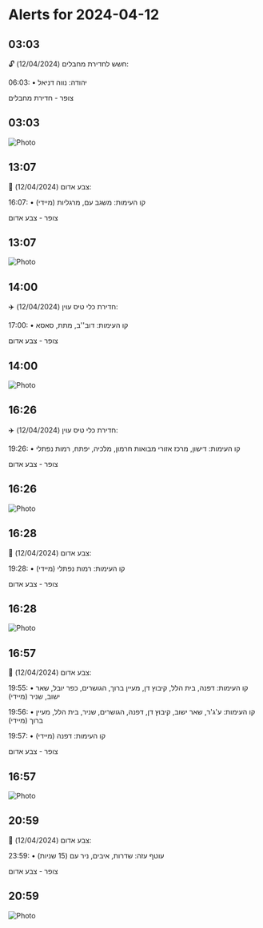 # Alerts for 2024-04-12

## 03:03

🔓 חשש לחדירת מחבלים (12/04/2024):

06:03:
• יהודה: נווה דניאל 

צופר - חדירת מחבלים

## 03:03

![Photo](images/20279.jpg)

## 13:07

🔴 צבע אדום (12/04/2024):

16:07:
• קו העימות: משגב עם, מרגליות (מיידי)

צופר - צבע אדום

## 13:07

![Photo](images/20281.jpg)

## 14:00

✈️ חדירת כלי טיס עוין (12/04/2024):

17:00:
• קו העימות: דוב''ב, מתת, סאסא 

צופר - צבע אדום

## 14:00

![Photo](images/20283.jpg)

## 16:26

✈️ חדירת כלי טיס עוין (12/04/2024):

19:26:
• קו העימות: דישון, מרכז אזורי מבואות חרמון, מלכיה, יפתח, רמות נפתלי 

צופר - צבע אדום

## 16:26

![Photo](images/20285.jpg)

## 16:28

🔴 צבע אדום (12/04/2024):

19:28:
• קו העימות: רמות נפתלי (מיידי)

צופר - צבע אדום

## 16:28

![Photo](images/20287.jpg)

## 16:57

🔴 צבע אדום (12/04/2024):

19:55:
• קו העימות: דפנה, בית הלל, קיבוץ דן, מעיין ברוך, הגושרים, כפר יובל, שאר ישוב, שניר (מיידי)

19:56:
• קו העימות: ע'ג'ר, שאר ישוב, קיבוץ דן, דפנה, הגושרים, שניר, בית הלל, מעיין ברוך (מיידי)

19:57:
• קו העימות: דפנה (מיידי)

צופר - צבע אדום

## 16:57

![Photo](images/20301.jpg)

## 20:59

🔴 צבע אדום (12/04/2024):

23:59:
• עוטף עזה: שדרות, איבים, ניר עם (15 שניות)

צופר - צבע אדום

## 20:59

![Photo](images/20303.jpg)

